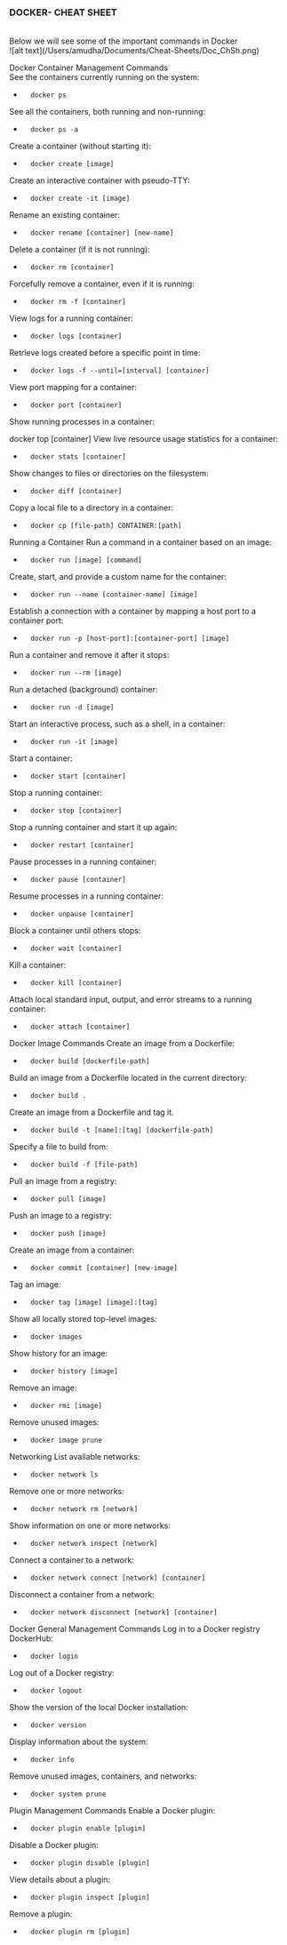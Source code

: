 ### DOCKER- CHEAT SHEET
<br>
Below we will see some of the important commands in Docker<br>
![alt text](/Users/amudha/Documents/Cheat-Sheets/Doc_ChSh.png) 

Docker Container Management Commands<br>
See the containers currently running on the system:

-       docker ps 

See all the containers, both running and non-running:

-       docker ps -a
Create a container (without starting it):

-       docker create [image]
Create an interactive container with pseudo-TTY:

-       docker create -it [image]
Rename an existing container:

-       docker rename [container] [new-name]
Delete a container (if it is not running):

-       docker rm [container]
Forcefully remove a container, even if it is running:

-       docker rm -f [container]
View logs for a running container:

-       docker logs [container]
Retrieve logs created before a specific point in time:

-       docker logs -f --until=[interval] [container]
View port mapping for a container:

-       docker port [container]
Show running processes in a container:

docker top [container]
View live resource usage statistics for a container:

-       docker stats [container]
Show changes to files or directories on the filesystem:

-       docker diff [container]
Copy a local file to a directory in a container:

-       docker cp [file-path] CONTAINER:[path]
Running a Container
Run a command in a container based on an image:

-       docker run [image] [command]
Create, start, and provide a custom name for the container:

-       docker run --name [container-name] [image]
Establish a connection with a container by mapping a host port to a container port:

-       docker run -p [host-port]:[container-port] [image]
Run a container and remove it after it stops:

-       docker run --rm [image]
Run a detached (background) container:

-       docker run -d [image]
Start an interactive process, such as a shell, in a container:

-       docker run -it [image]
Start a container:

-       docker start [container]
Stop a running container:

-       docker stop [container]
Stop a running container and start it up again:

-       docker restart [container]
Pause processes in a running container:

-       docker pause [container]
Resume processes in a running container:

-       docker unpause [container]
Block a container until others stops:

-       docker wait [container]
Kill a container:

-       docker kill [container]
Attach local standard input, output, and error streams to a running container:

-       docker attach [container]
Docker Image Commands
Create an image from a Dockerfile:

-       docker build [dockerfile-path]
Build an image from a Dockerfile located in the current directory:

-       docker build .
Create an image from a Dockerfile and tag it.

-       docker build -t [name]:[tag] [dockerfile-path]
Specify a file to build from:

-       docker build -f [file-path]
Pull an image from a registry:

-       docker pull [image]
Push an image to a registry:

-       docker push [image]
Create an image from a container:

-       docker commit [container] [new-image]
Tag an image:

-       docker tag [image] [image]:[tag]
Show all locally stored top-level images:

-       docker images
Show history for an image:

-       docker history [image]
Remove an image:

-       docker rmi [image]
Remove unused images:

-       docker image prune
Networking
List available networks:

-       docker network ls
Remove one or more networks:

-       docker network rm [network]
Show information on one or more networks:

-       docker network inspect [network]
Connect a container to a network:

-       docker network connect [network] [container]
Disconnect a container from a network:

-       docker network disconnect [network] [container]
Docker General Management Commands
Log in to a Docker registry DockerHub:

-       docker login
Log out of a Docker registry:

-       docker logout
Show the version of the local Docker installation:

-       docker version
Display information about the system:

-       docker info
Remove unused images, containers, and networks:

-       docker system prune
Plugin Management Commands
Enable a Docker plugin:

-       docker plugin enable [plugin]
Disable a Docker plugin:

-       docker plugin disable [plugin]
View details about a plugin:

-       docker plugin inspect [plugin]
Remove a plugin:

-       docker plugin rm [plugin]
